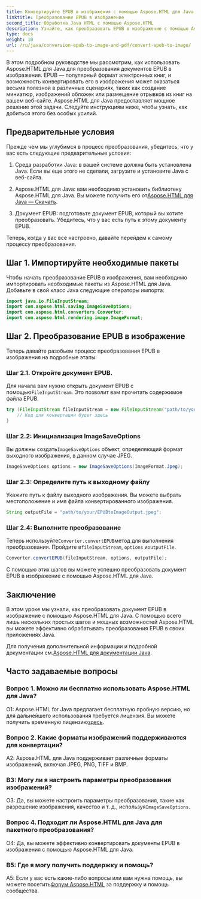 ```yaml
---
title: Конвертируйте EPUB в изображения с помощью Aspose.HTML для Java
linktitle: Преобразование EPUB в изображение
second_title: Обработка Java HTML с помощью Aspose.HTML
description: Узнайте, как преобразовать EPUB в изображение с помощью Aspose.HTML для Java. Простое пошаговое руководство для эффективных преобразований.
type: docs
weight: 10
url: /ru/java/conversion-epub-to-image-and-pdf/convert-epub-to-image/
---
```

В этом подробном руководстве мы рассмотрим, как использовать Aspose.HTML для Java для преобразования документов EPUB в изображения. EPUB — популярный формат электронных книг, и возможность конвертировать его в изображения может оказаться весьма полезной в различных сценариях, таких как создание миниатюр, изображений обложек или размещение отрывков из книг на вашем веб-сайте. Aspose.HTML для Java предоставляет мощное решение этой задачи. Следуйте инструкциям ниже, чтобы узнать, как добиться этого без особых усилий.

## Предварительные условия

Прежде чем мы углубимся в процесс преобразования, убедитесь, что у вас есть следующие предварительные условия:

1. Среда разработки Java: в вашей системе должна быть установлена Java. Если вы еще этого не сделали, загрузите и установите Java с веб-сайта.

2.  Aspose.HTML для Java: вам необходимо установить библиотеку Aspose.HTML для Java. Вы можете получить его от[Aspose.HTML для Java — Скачать](https://releases.aspose.com/html/java/).

3. Документ EPUB: подготовьте документ EPUB, который вы хотите преобразовать. Убедитесь, что у вас есть путь к этому документу EPUB.

Теперь, когда у вас все настроено, давайте перейдем к самому процессу преобразования.

## Шаг 1. Импортируйте необходимые пакеты

Чтобы начать преобразование EPUB в изображения, вам необходимо импортировать необходимые пакеты из Aspose.HTML для Java. Добавьте в свой класс Java следующие операторы импорта:

```java
import java.io.FileInputStream;
import com.aspose.html.saving.ImageSaveOptions;
import com.aspose.html.converters.Converter;
import com.aspose.html.rendering.image.ImageFormat;
```

## Шаг 2. Преобразование EPUB в изображение

Теперь давайте разобьем процесс преобразования EPUB в изображения на подробные этапы:

### Шаг 2.1. Откройте документ EPUB.

 Для начала вам нужно открыть документ EPUB с помощью`FileInputStream`. Это позволит вам прочитать содержимое файла EPUB.

```java
try (FileInputStream fileInputStream = new FileInputStream("path/to/your/input.epub")) {
    // Код для конвертации будет здесь
}
```

### Шаг 2.2: Инициализация ImageSaveOptions

 Вы должны создать`ImageSaveOptions` объект, определяющий формат выходного изображения, в данном случае JPEG.

```java
ImageSaveOptions options = new ImageSaveOptions(ImageFormat.Jpeg);
```

### Шаг 2.3: Определите путь к выходному файлу

Укажите путь к файлу выходного изображения. Вы можете выбрать местоположение и имя файла конвертированного изображения.

```java
String outputFile = "path/to/your/EPUBtoImageOutput.jpeg";
```

### Шаг 2.4: Выполните преобразование

 Теперь используйте`Converter.convertEPUB`метод для выполнения преобразования. Пройдите в`fileInputStream`, `options` и`outputFile`.

```java
Converter.convertEPUB(fileInputStream, options, outputFile);
```

С помощью этих шагов вы можете успешно преобразовать документ EPUB в изображение с помощью Aspose.HTML для Java.

## Заключение

В этом уроке мы узнали, как преобразовать документ EPUB в изображение с помощью Aspose.HTML для Java. С помощью всего лишь нескольких простых шагов и мощных возможностей Aspose.HTML вы можете эффективно обрабатывать преобразования EPUB в своих приложениях Java.

 Для получения дополнительной информации и подробной документации см.[Aspose.HTML для документации Java](https://reference.aspose.com/html/java/).

## Часто задаваемые вопросы

### Вопрос 1. Можно ли бесплатно использовать Aspose.HTML для Java?

 О1: Aspose.HTML for Java предлагает бесплатную пробную версию, но для дальнейшего использования требуется лицензия. Вы можете получить временную лицензию[здесь](https://purchase.aspose.com/temporary-license/).

### Вопрос 2. Какие форматы изображений поддерживаются для конвертации?

A2: Aspose.HTML для Java поддерживает различные форматы изображений, включая JPEG, PNG, TIFF и BMP.

### В3: Могу ли я настроить параметры преобразования изображений?

 О3: Да, вы можете настроить параметры преобразования, такие как разрешение изображения, качество и т. д., используя`ImageSaveOptions`.

### Вопрос 4. Подходит ли Aspose.HTML для Java для пакетного преобразования?

О4: Да, вы можете эффективно конвертировать документы EPUB в изображения с помощью Aspose.HTML для Java.

### В5: Где я могу получить поддержку и помощь?

 A5: Если у вас есть какие-либо вопросы или вам нужна помощь, вы можете посетить[Форум Aspose.HTML](https://forum.aspose.com/) за поддержку и помощь сообщества.